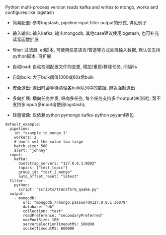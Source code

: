Python multi-process version reads kafka and writes to mongo, works and configures like logstash

  * 简易配置: 参考logstash, pipeline input filter output的形式, 详见例子
  * 输入输出: 输入kafka, 输出mongodb, 其他case建议使用logstash, 也可补充读写函数扩展
  * filter: 过滤层, etl脚本, 可使用任意语言/管道等方式处理输入数据, 默认仅支持python脚本, 可扩展

  * 自动load: 自动检测配置文件的变更, 增加/重启/移除任务, 间隔5s
  * 自动bulk: 大于bulk阀值1000或60s后bulk
  * 安全退出: 退出时会等待清理各bulk队列中的数据, 避免强制退出

  * 多向扩展: 横向任务并发, 纵向多任务, 每个任务支持多个output(未测试); 暂不支持多input(多input请使用logstash);
  * 轻量镜像: 仅依赖python pymongo kafka-python pyyaml等包


```
default_example:
  pipeline:
    id: "example_to_mongo_1"
    workers: 2
    # don's set the value too large
    batch.size: 500
    alert: "johnny"
  input:
    kafka:
      bootstrap_servers: "127.0.0.1:9092"
      topics: ["test_topic"]
      group_id: "test_2_mongo"
      auto_offset_reset: "latest"
  filter:
    python:
      script: "scripts/transform_quake.py"
  output:
    - mongodb:
        uri: "mongodb://mongo:password@127.0.0.1:30079"
        database: "db"
        collection: "test"
        readPreference: "secondaryPreferred"
        maxPoolSize: 100
        serverSelectionTimeoutMS: 500000
        socketTimeoutMS: 600000
```

